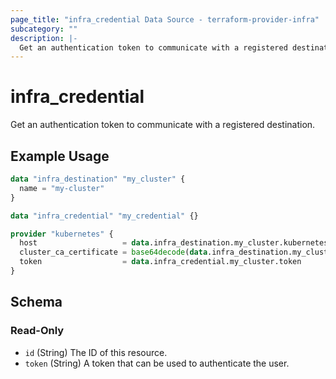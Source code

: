 ```yaml
---
page_title: "infra_credential Data Source - terraform-provider-infra"
subcategory: ""
description: |-
  Get an authentication token to communicate with a registered destination.
---
```


# infra_credential

Get an authentication token to communicate with a registered destination.

## Example Usage

```terraform
data "infra_destination" "my_cluster" {
  name = "my-cluster"
}

data "infra_credential" "my_credential" {}

provider "kubernetes" {
  host                   = data.infra_destination.my_cluster.kubernetes.endpoint
  cluster_ca_certificate = base64decode(data.infra_destination.my_cluster.kubernetes.certificate_authority[0].data)
  token                  = data.infra_credential.my_cluster.token
}
```

<!-- schema generated by tfplugindocs -->
## Schema

### Read-Only

- `id` (String) The ID of this resource.
- `token` (String) A token that can be used to authenticate the user.


